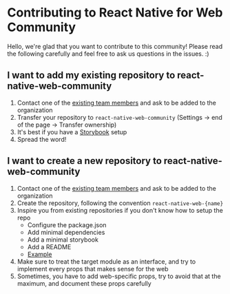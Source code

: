# Contributing to React Native for Web Community

Hello, we're glad that you want to contribute to this community!
Please read the following carefully and feel free to ask us questions in the issues. :)

## I want to add my existing repository to react-native-web-community
1. Contact one of the [existing team members](https://github.com/orgs/react-native-web-community/people) and ask to be added to the organization
2. Transfer your repository to `react-native-web-community` (Settings -> end of the page -> Transfer ownership)
3. It's best if you have a [Storybook](https://github.com/storybooks/storybook) setup
4. Spread the word!

## I want to create a new repository to react-native-web-community
1. Contact one of the [existing team members](https://github.com/orgs/react-native-web-community/people) and ask to be added to the organization
2. Create the repository, following the convention `react-native-web-{name}`
3. Inspire you from existing repositories if you don't know how to setup the repo
   * Configure the package.json
   * Add minimal dependencies
   * Add a minimal storybook
   * Add a README
   * [Example](https://github.com/react-native-web-community/react-native-web-webview/commit/78e3cdf600eaba19c16f1f9ee922d43b6bb86809)
4. Make sure to treat the target module as an interface, and try to implement every props that makes sense for the web
5. Sometimes, you have to add web-specific props, try to avoid that at the maximum, and document these props carefully
